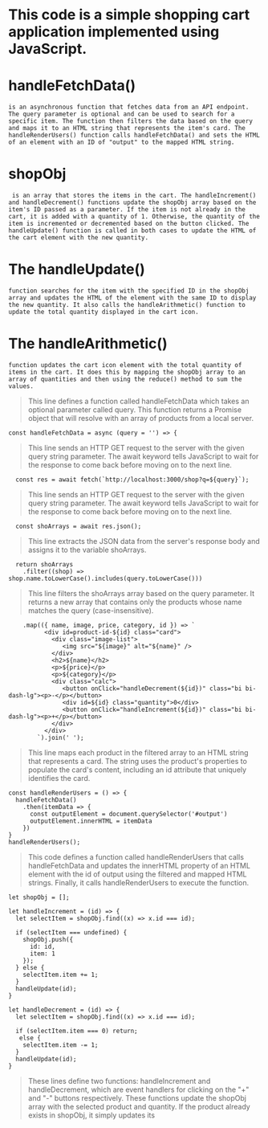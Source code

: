 # This code is a simple shopping cart application implemented using JavaScript.

# handleFetchData() 
```
is an asynchronous function that fetches data from an API endpoint. The query parameter is optional and can be used to search for a specific item. The function then filters the data based on the query and maps it to an HTML string that represents the item's card. The handleRenderUsers() function calls handleFetchData() and sets the HTML of an element with an ID of "output" to the mapped HTML string.
```
# shopObj
```
 is an array that stores the items in the cart. The handleIncrement() and handleDecrement() functions update the shopObj array based on the item's ID passed as a parameter. If the item is not already in the cart, it is added with a quantity of 1. Otherwise, the quantity of the item is incremented or decremented based on the button clicked. The handleUpdate() function is called in both cases to update the HTML of the cart element with the new quantity.
```
# The handleUpdate() 
```
function searches for the item with the specified ID in the shopObj array and updates the HTML of the element with the same ID to display the new quantity. It also calls the handleArithmetic() function to update the total quantity displayed in the cart icon.
```
# The handleArithmetic() 
```
function updates the cart icon element with the total quantity of items in the cart. It does this by mapping the shopObj array to an array of quantities and then using the reduce() method to sum the values.
```



> This line defines a function called handleFetchData which takes an optional parameter called query. This function returns a Promise object that will resolve with an array of products from a local server.
```
const handleFetchData = async (query = '') => {
```

> This line sends an HTTP GET request to the server with the given query string parameter. The await keyword tells JavaScript to wait for the response to come back before moving on to the next line.

```
  const res = await fetch(`http://localhost:3000/shop?q=${query}`);
```

> This line sends an HTTP GET request to the server with the given query string parameter. The await keyword tells JavaScript to wait for the response to come back before moving on to the next line.
```
  const shoArrays = await res.json();
```

> This line extracts the JSON data from the server's response body and assigns it to the variable shoArrays.

```
  return shoArrays
    .filter((shop) => shop.name.toLowerCase().includes(query.toLowerCase()))

```

> This line filters the shoArrays array based on the query parameter. It returns a new array that contains only the products whose name matches the query (case-insensitive).

```
    .map(({ name, image, price, category, id }) => `
          <div id=product-id-${id} class="card">
            <div class="image-list">
               <img src="${image}" alt="${name}" />
            </div>
            <h2>${name}</h2>
            <p>${price}</p>
            <p>${category}</p>
            <div class="calc">
               <button onClick="handleDecrement(${id})" class="bi bi-dash-lg"><p>-</p></button>
               <div id=${id} class="quantity">0</div>
               <button onClick="handleIncrement(${id})" class="bi bi-dash-lg"><p>+</p></button>
            </div>
          </div>
        `).join(' ');

```

> This line maps each product in the filtered array to an HTML string that represents a card. The string uses the product's properties to populate the card's content, including an id attribute that uniquely identifies the card.

```
const handleRenderUsers = () => {
  handleFetchData()
    .then(itemData => {
      const outputElement = document.querySelector('#output')
      outputElement.innerHTML = itemData
    })
}
handleRenderUsers();

```

> This code defines a function called handleRenderUsers that calls handleFetchData and updates the innerHTML property of an HTML element with the id of output using the filtered and mapped HTML strings. Finally, it calls handleRenderUsers to execute the function.

```
let shopObj = [];

let handleIncrement = (id) => {
  let selectItem = shopObj.find((x) => x.id === id);

  if (selectItem === undefined) {
    shopObj.push({
      id: id,
      item: 1
    });
  } else {
    selectItem.item += 1;
  }
  handleUpdate(id);
}

let handleDecrement = (id) => {
  let selectItem = shopObj.find((x) => x.id === id);

  if (selectItem.item === 0) return;
   else {
    selectItem.item -= 1;
  }
  handleUpdate(id);
}

```

>  These lines define two functions: handleIncrement and handleDecrement, which are event handlers for clicking on the "+" and "-" buttons respectively. These functions update the shopObj array with the selected product and quantity. If the product already exists in shopObj, it simply updates its